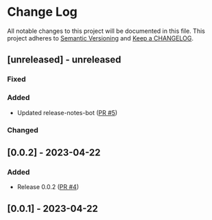 # Change Log

All notable changes to this project will be documented in this file. This project adheres to [Semantic Versioning](http://semver.org/) and [Keep a CHANGELOG](http://keepachangelog.com/).

## [unreleased] - unreleased

### Fixed


### Added

- Updated release-notes-bot ([PR #5](https://github.com/redvers/pony-smtp/pull/5))

### Changed


## [0.0.2] - 2023-04-22

### Added

- Release 0.0.2 ([PR #4](https://github.com/redvers/pony-smtp/pull/4))

## [0.0.1] - 2023-04-22

